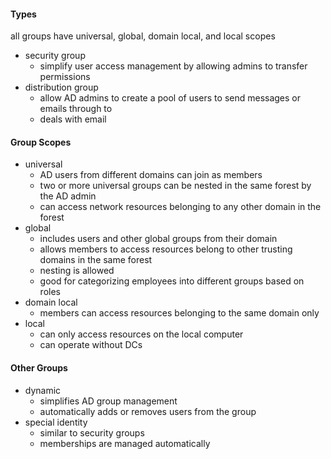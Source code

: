 #### Types
all groups have universal, global, domain local, and local scopes
- security group
	- simplify user access management by allowing admins to transfer permissions
- distribution group
	- allow AD admins to create a pool of users to send messages or emails through to
	- deals with email
#### Group Scopes
- universal
	- AD users from different domains can join as members
	- two or more universal groups can be nested in the same forest by the AD admin
	- can access network resources belonging to any other domain in the forest
- global
	- includes users and other global groups from their domain
	- allows members to access resources belong to other trusting domains in the same forest
	- nesting is allowed
	- good for categorizing employees into different groups based on roles
- domain local
	- members can access resources belonging to the same domain only
- local
	- can only access resources on the local computer
	- can operate without DCs
#### Other Groups
- dynamic
	- simplifies AD group management
	- automatically adds or removes users from the group
- special identity
	- similar to security groups
	- memberships are managed automatically